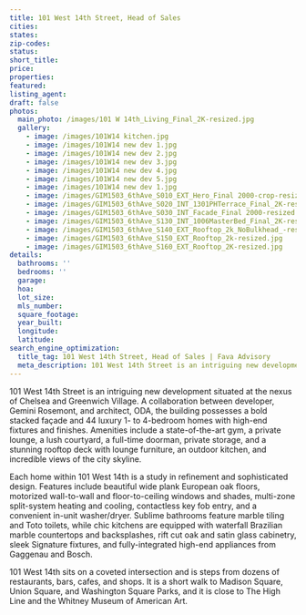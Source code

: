 ```yaml
---
title: 101 West 14th Street, Head of Sales
cities:
states:
zip-codes:
status:
short_title:
price: 
properties: 
featured:
listing_agent:
draft: false
photos:
  main_photo: /images/101 W 14th_Living_Final_2K-resized.jpg
  gallery:
    - image: /images/101W14 kitchen.jpg
    - image: /images/101W14 new dev 1.jpg
    - image: /images/101W14 new dev 2.jpg
    - image: /images/101W14 new dev 3.jpg
    - image: /images/101W14 new dev 4.jpg
    - image: /images/101W14 new dev 5.jpg
    - image: /images/101W14 new dev 1.jpg
    - image: /images/GIM1503_6thAve_S010_EXT_Hero_Final 2000-crop-resized.jpg
    - image: /images/GIM1503_6thAve_S020_INT_1301PHTerrace_Final_2K-resized.jpg
    - image: /images/GIM1503_6thAve_S030_INT_Facade_Final 2000-resized.jpg
    - image: /images/GIM1503_6thAve_S130_INT_1006MasterBed_Final_2K-resized.jpg
    - image: /images/GIM1503_6thAve_S140_EXT_Rooftop_2k_NoBulkhead_-resized.jpg
    - image: /images/GIM1503_6thAve_S150_EXT_Rooftop_2k-resized.jpg
    - image: /images/GIM1503_6thAve_S160_EXT_Rooftop_2K-resized.jpg
details:
  bathrooms: ''
  bedrooms: ''
  garage:
  hoa:
  lot_size:
  mls_number:
  square_footage:
  year_built:
  longitude:
  latitude:
search_engine_optimization:
  title_tag: 101 West 14th Street, Head of Sales | Fava Advisory
  meta_description: 101 West 14th Street is an intriguing new development situated at the nexus of Chelsea and Greenwich Village. A collaboration between developer, Gemini Rosemont, and architect, ODA.
---
```


101 West 14th Street is an intriguing new development situated at the nexus of Chelsea and Greenwich Village. A collaboration between developer, Gemini Rosemont, and architect, ODA, the building possesses a bold stacked façade and 44 luxury 1- to 4-bedroom homes with high-end fixtures and finishes. Amenities include a state-of-the-art gym, a private lounge, a lush courtyard, a full-time doorman, private storage, and a stunning rooftop deck with lounge furniture, an outdoor kitchen, and incredible views of the city skyline.

Each home within 101 West 14th is a study in refinement and sophisticated design. Features include beautiful wide plank European oak floors, motorized wall-to-wall and floor-to-ceiling windows and shades, multi-zone split-system heating and cooling, contactless key fob entry, and a convenient in-unit washer/dryer. Sublime bathrooms feature marble tiling and Toto toilets, while chic kitchens are equipped with waterfall Brazilian marble countertops and backsplashes, rift cut oak and satin glass cabinetry, sleek Signature fixtures, and fully-integrated high-end appliances from Gaggenau and Bosch.

101 West 14th sits on a coveted intersection and is steps from dozens of restaurants, bars, cafes, and shops. It is a short walk to Madison Square, Union Square, and Washington Square Parks, and it is close to The High Line and the Whitney Museum of American Art.